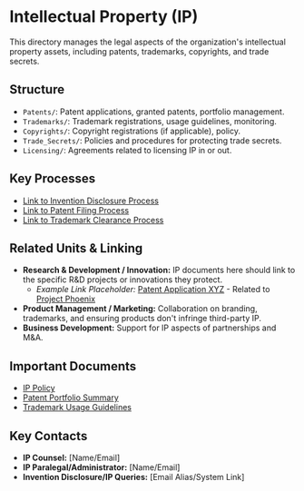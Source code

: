 # Intellectual Property (IP)

This directory manages the legal aspects of the organization's intellectual property assets, including patents, trademarks, copyrights, and trade secrets.

## Structure
- `Patents/`: Patent applications, granted patents, portfolio management.
- `Trademarks/`: Trademark registrations, usage guidelines, monitoring.
- `Copyrights/`: Copyright registrations (if applicable), policy.
- `Trade_Secrets/`: Policies and procedures for protecting trade secrets.
- `Licensing/`: Agreements related to licensing IP in or out.

## Key Processes
- [Link to Invention Disclosure Process](./../Processes/Invention_Disclosure_Process.md)
- [Link to Patent Filing Process](./../Processes/Patent_Filing_Process.md)
- [Link to Trademark Clearance Process](./../Processes/Trademark_Clearance_Process.md)

## Related Units & Linking
- **Research & Development / Innovation:** IP documents here should link to the specific R&D projects or innovations they protect.
  - *Example Link Placeholder:* [Patent Application XYZ](./Patents/Application_XYZ.md) - Related to [Project Phoenix](../../Innovation/Projects/Phoenix/README.md) <!-- Update path as needed -->
- **Product Management / Marketing:** Collaboration on branding, trademarks, and ensuring products don't infringe third-party IP.
- **Business Development:** Support for IP aspects of partnerships and M&A.

## Important Documents
- [IP Policy](./../Policies/IP_Policy.md)
- [Patent Portfolio Summary](./Patents/Portfolio_Overview.md)
- [Trademark Usage Guidelines](./Trademarks/Usage_Guidelines.md)

## Key Contacts

*   **IP Counsel:** [Name/Email]
*   **IP Paralegal/Administrator:** [Name/Email]
*   **Invention Disclosure/IP Queries:** [Email Alias/System Link] 
